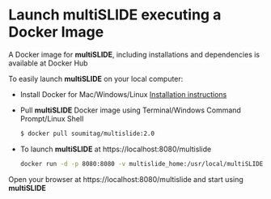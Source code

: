 # Launch multiSLIDE executing a Docker Image  

A Docker image for **multiSLIDE**, including installations and dependencies is available at Docker Hub

To easily launch **multiSLIDE** on your local computer:

*	Install Docker for Mac/Windows/Linux [Installation instructions](https://docs.docker.com/get-docker/)
*	Pull **multiSLIDE** Docker image using Terminal/Windows Command Prompt/Linux Shell

	```bash
	$ docker pull soumitag/multislide:2.0
	```
*	To launch **multiSLIDE** at https://localhost:8080/multislide

	```bash
	docker run -d -p 8080:8080 -v multislide_home:/usr/local/multiSLIDE soumitag/multislide:2.0
	```

Open your browser at https://localhost:8080/multislide and start using **multiSLIDE**









